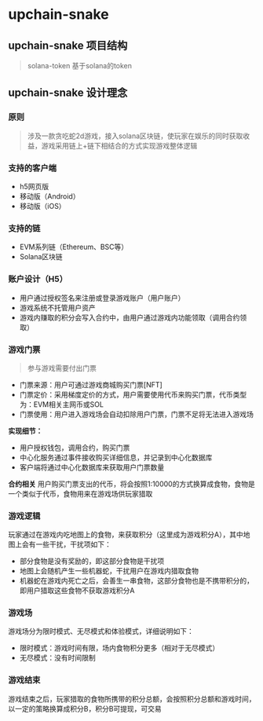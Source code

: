 # upchain-snake
## upchain-snake 项目结构
 > solana-token 基于solana的token

## upchain-snake 设计理念

 ### 原则
 > 涉及一款贪吃蛇2d游戏，接入solana区块链，使玩家在娱乐的同时获取收益，游戏采用链上+链下相结合的方式实现游戏整体逻辑

 ### 支持的客户端
 - h5网页版
 - 移动版（Android）
 - 移动版（iOS）

 ### 支持的链
 - EVM系列链（Ethereum、BSC等）
 - Solana区块链

 ### 账户设计（H5）
 - 用户通过授权签名来注册或登录游戏账户（用户账户）
 - 游戏系统不托管用户资产
 - 游戏内赚取的积分会写入合约中，由用户通过游戏内功能领取（调用合约领取）

 ### 游戏门票
 > 参与游戏需要付出门票

 - 门票来源：用户可通过游戏商城购买门票[NFT]
 - 门票定价：采用梯度定价的方式，用户需要使用代币来购买门票，代币类型为：EVM相关主网币或SOL
 - 门票使用：用户进入游戏场会自动扣除用户门票，门票不足将无法进入游戏场

 **实现细节：**
 - 用户授权钱包，调用合约，购买门票
 - 中心化服务通过事件接收购买详细信息，并记录到中心化数据库
 - 客户端将通过中心化数据库来获取用户门票数量

 **合约相关**
 用户购买门票支出的代币，将会按照1:10000的方式换算成食物，食物是一个类似于代币，食物用来在游戏场供玩家猎取

 ### 游戏逻辑
 玩家通过在游戏内吃地图上的食物，来获取积分（这里成为游戏积分A），其中地图上会有一些干扰，干扰项如下：
 - 部分食物是没有奖励的，即这部分食物是干扰项
 - 地图上会随机产生一些机器蛇，干扰用户在游戏内猎取食物
 - 机器蛇在游戏内死亡之后，会善生一串食物，这部分食物也是不携带积分的，即用户猎取这些食物不获取游戏积分A

 ### 游戏场
 游戏场分为限时模式、无尽模式和体验模式，详细说明如下：
 - 限时模式：游戏时间有限，场内食物积分更多（相对于无尽模式）
 - 无尽模式：没有时间限制

 ### 游戏结束
 游戏结束之后，玩家猎取的食物所携带的积分总额，会按照积分总额和游戏时间，以一定的策略换算成积分B，积分B可提现，可交易
